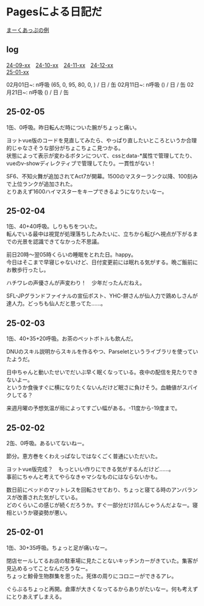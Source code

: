 # Pagesによる日記だ
[まーくあっぷの例](https://docs.github.com/ja/get-started/writing-on-github/getting-started-with-writing-and-formatting-on-github/basic-writing-and-formatting-syntax)

## log
[24-09-xx](./2409.md)　[24-10-xx](./2410.md)　[24-11-xx](./2411.md)　[24-12-xx](./2412.md)  
[25-01-xx](./2501.md)

02月01日~: n呼吸 (65, 0, 95, 80, 0, ) / 日 / 缶
02月11日~: n呼吸 () / 日 / 缶
02月21日~: n呼吸 () / 日 / 缶

## 25-02-05
1缶、0呼吸。昨日転んだ時についた腕がちょっと痛い。

ヨットvue版のコードを見直してみたら、やっぱり直したいところというか合理的じゃなさそうな部分がちょこちょこ見つかる。  
状態によって表示が変わるボタンについて、cssとdata-*属性で管理してたり、vueのv-showディレクティブで管理してたり。一貫性がない！

SF6、不知火舞が追加されてAct7が開幕。1500のマスターランク以降、100刻みで上位ランクが追加された。  
とりあえず1600ハイマスターをキープできるようになりたいなー。

## 25-02-04
1缶、40+40呼吸。しりもちをついた。  
転んでいる最中は視覚が処理落ちしたみたいに、立ちから転びへ視点が下がるまでの光景を認識できてなかった不思議。

前日20時～翌05時くらいの睡眠をとれた日。happy。  
今日はそこまで早寝じゃないけど、日付変更前には眠れる気がする。晩ご飯前にお散歩行ったし。

ハチワレの声優さんが声変わり！　少年だったんだねえ。

SFL-JPグランドファイナルの宣伝ポスト、YHC-餅さんが仙人力で鶏めしさんが達人力。どっちも仙人だと思ってた……。

## 25-02-03
1缶、40+35+20呼吸。お茶のペットボトルも飲んだ。

DNUのスキル説明からスキルを作るやつ、Parseletというライブラリを使っていたようだ。

日中ちゃんと動いたせいでだいぶ早く眠くなっている。夜中の配信を見たりできないよー。  
というか食後すぐに横になりたくないんだけど眠さに負けそう。血糖値がスパイクしてる？

来週月曜の予想気温が局によってすごい幅がある。-11度から-19度まで。

## 25-02-02
2缶、0呼吸。あるいてないねー。

節分。恵方巻をくわえっぱなしではなくごく普通にいただいた。  

ヨットvue版完成？　もっといい作りにできる気がするんだけど……。  
事前にちゃんと考えてやらなきゃマシなものにはならないかも。

数日前にベッドのマットレスを回転させており、ちょっと寝てる時のアンバランスが改善された気がしている。  
どのくらいこの感じが続くだろうか。すぐ一部分だけ凹んじゃうんだよなー。寝相というか寝姿勢が悪い。

## 25-02-01
1缶、30+35呼吸。ちょっと足が痛いなー。

閉店セールしてるお店の駐車場に見たことないキッチンカーがきていた。集客が見込めるってことなんだろうなー。  
ちょっと鯨骨生物群集を思った。死体の周りにコロニーができるアレ。

ぐらぶるちょっと再開。倉庫が大きくなってるからありがたいなー。何も考えずにとりあえずしまえる。

